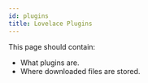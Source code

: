 ```yaml
---
id: plugins
title: Lovelace Plugins
---
```


This page should contain:

- What plugins are.
- Where downloaded files are stored.